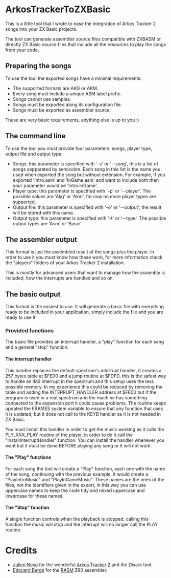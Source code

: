 # ArkosTrackerToZXBasic

This is a little tool that I wrote to ease the integration of Arkos Tracker 2 songs into your ZX Basic projects.

The tool can generate assembler source files compatible with ZXBASM or directly ZX Basic source files that include all the resources to play the songs from your code.

## Preparing the songs

To use the tool the exported songs have a minimal requirements:

* The supported formats are AKG or AKM.
* Every song must include a unique ASM label prefix.
* Songs cannot use samples.
* Songs must be exported along its configuration file.
* Songs must be exported as assembler source.

These are very basic requirements, anything else is up to you :)

## The command line

To use the tool you must provide four parameters: songs, player type, output file and output type.

* Songs: this parameter is specified with '-s' or '--song', this is a list of songs sepparated by semicolon. Each song in this list is the name you used when exported the song but without extension. For example, if you exported 'Intro.asm' and 'InGame.asm' and want to include both then your parameter would be 'Intro:InGame'.
* Player type: this parameter is specified with '-p' or '--player'. The possible values are 'Akg' or 'Akm', for now no more player types are supported.
* Output file: this parameter is specified with '-o' or '--output', the result will be stored with this name.
* Output type: this parameter is specified with '-t' or '--type'. The possible output types are 'Asm' or 'Basic'.

## The assembler output

This format is just the assembled result of the songs plus the player. In order to use it you must know how these work, for more information check the "players" folders of your Arkos Tracker 2 installation.

This is mostly for advanced users that want to manage how the assembly is included, how the interrupts are handled and so on.

## The basic output

This format is the easiest to use. It will generate a basic file with everything ready to be included in your application, simply include the file and you are ready to use it.

### Provided functions

The basic file provides an interrupt handler, a "play" function for each song and a general "stop" function.

#### The interrupt handler

This handler replaces the default spectrum's interrupt handler, it creates a 257 bytes table at $FE00 and a jump routine at $FDFD, this is the safest way to handle an IM2 interrupt in the spectrum and this setup uses the less possible memory. In my experience this could be reduced by removing the table and adding the INTERRUPT_HANDLER address at $FE00 but if the program is used in a real spectrum and the machine has something connected to the expansion port it could cause problems. The routine keeps updated the FRAMES system variable to ensure that any function that uses it is updated, but it does not call to the KEYB handler as it is not needed in ZX Basic.

You must install this handler in order to get the music working as it calls the PLY_XXX_PLAY routine of the player, in order to do it call the "InstallInterruptHandler" function. You can install the handler whenever you want but it must be done BEFORE playing any song or it will not work.

#### The "Play" functions

For each song the tool will create a "Play" function, each one with the name of the song, continuing with the previous example, it would create a "PlayIntroMusic" and "PlayInGameMusic". These names are the ones of the files, not the identifiers given in the export, in this way you can use uppercase names to keep the code tidy and mixed uppercase and lowercase for these names.

#### The "Stop" function

A single function controls when the playback is stopped, calling this function the music will stop and the interrupt will no longer call the PLAY routine.

# Credits

* [Julien Nevo](http://www.julien-nevo.com/) for the wonderful [Arkos Tracker 2](https://www.julien-nevo.com/arkostracker/) and the Disark tool.
* [Edouard Berge](https://github.com/EdouardBERGE) for the [RASM](https://github.com/EdouardBERGE/rasm) Z80 assembler.
